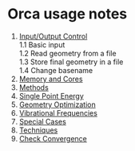 # Orca usage notes

1. [Input/Output Control](InputOutputControl.md)   
    1.1 Basic input   
    1.2 Read geometry from a file   
    1.3 Store final geometry in a file   
    1.4 Change basename   
2. [Memory and Cores](MemoryAndCores.md)
3. [Methods](Methods.md)
4. [Single Point Energy](SinglePointEnergy.md)
5. [Geometry Optimization](GeometryOptimization.md)
6. [Vibrational Frequencies](VibrationalFrequencies.md)
7. [Special Cases](SpecialCases.md)
8. [Techniques](Techniques.md)
9. [Check Convergence](CheckConvergence.md)






